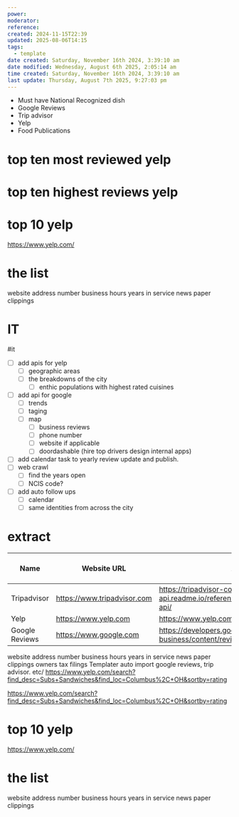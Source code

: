 ```yaml
---
power: 
moderator: 
reference: 
created: 2024-11-15T22:39
updated: 2025-08-06T14:15
tags:
  - template
date created: Saturday, November 16th 2024, 3:39:10 am
date modified: Wednesday, August 6th 2025, 2:05:14 am
time created: Saturday, November 16th 2024, 3:39:10 am
last update: Thursday, August 7th 2025, 9:27:03 pm
---
```

- Must have National Recognized dish
- Google Reviews
- Trip advisor
- Yelp
- Food Publications

# top ten most reviewed yelp

# top ten highest reviews yelp
# top 10 yelp
https://www.yelp.com/

# the list
website
address
number
business hours
years in service
news paper clippings

# IT
#it 
- [ ] add apis for yelp
	- [ ] geographic areas
	- [ ] the breakdowns of the city
		- [ ] enthic populations with highest rated cuisines
- [ ] add api for google
	- [ ] trends
	- [ ] taging
	- [ ] map
		- [ ] business reviews
		- [ ] phone number
		- [ ] website if applicable
		- [ ] doordashable (hire top drivers design internal apps)
- [ ] add calendar task to yearly review update and publish.
- [ ] web crawl
	- [ ] find the years open
	- [ ] NCIS code?
- [ ] add auto follow ups
	- [ ] calendar
	- [ ] same identities from across the city
# extract
| Name           | Website URL                 | API<br>                                                                     | Estimated Monthly Traffic |
| -------------- | --------------------------- | --------------------------------------------------------------------------- | ------------------------- |
| Tripadvisor    | https://www.tripadvisor.com | https://tripadvisor-content-api.readme.io/reference/overviewom/content-api/ | 350 million               |
| Yelp           | https://www.yelp.com        | https://www.yelp.com/developers                                             | 200 million               |
| Google Reviews | https://www.google.com      | https://developers.google.com/my-business/content/review-data               | 8.5 billion searches/day  |
website
address
number
business hours
years in service
news paper clippings
owners
tax filings
Templater auto import google reviews, trip advisor. etc/
https://www.yelp.com/search?find_desc=Subs+Sandwiches&find_loc=Columbus%2C+OH&sortby=rating

https://www.yelp.com/search?find_desc=Subs+Sandwiches&find_loc=Columbus%2C+OH&sortby=rating

# top 10 yelp
https://www.yelp.com/

# the list
website
address
number
business hours
years in service
news paper clippings
# 